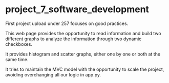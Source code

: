 # project_7_software_development

First project upload under 257 focuses on good practices.

This web page provides the opportunity to read information and build two different graphs to analyze the information through two dynamic checkboxes.

It provides histogram and scatter graphs, either one by one or both at the same time.

It tries to maintain the MVC model with the opportunity to scale the project, avoiding overchanging all our logic in app.py.
